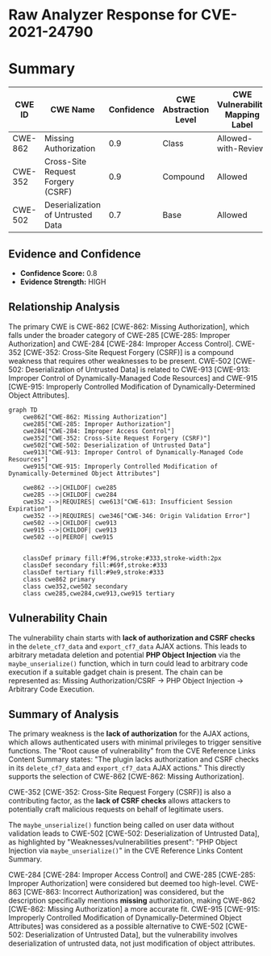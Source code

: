 # Raw Analyzer Response for CVE-2021-24790

# Summary
| CWE ID | CWE Name | Confidence | CWE Abstraction Level | CWE Vulnerability Mapping Label | CWE-Vulnerability Mapping Notes |
|---|---|---|---|---|---|
| CWE-862 | Missing Authorization | 0.9 | Class | Allowed-with-Review | Primary CWE |
| CWE-352 | Cross-Site Request Forgery (CSRF) | 0.9 | Compound | Allowed | Secondary Candidate |
| CWE-502 | Deserialization of Untrusted Data | 0.7 | Base | Allowed | Secondary Candidate |

## Evidence and Confidence

*   **Confidence Score:** 0.8
*   **Evidence Strength:** HIGH

## Relationship Analysis
The primary CWE is CWE-862 [CWE-862: Missing Authorization], which falls under the broader category of CWE-285 [CWE-285: Improper Authorization] and CWE-284 [CWE-284: Improper Access Control]. CWE-352 [CWE-352: Cross-Site Request Forgery (CSRF)] is a compound weakness that requires other weaknesses to be present. CWE-502 [CWE-502: Deserialization of Untrusted Data] is related to CWE-913 [CWE-913: Improper Control of Dynamically-Managed Code Resources] and CWE-915 [CWE-915: Improperly Controlled Modification of Dynamically-Determined Object Attributes].
```mermaid
graph TD
    cwe862["CWE-862: Missing Authorization"]
    cwe285["CWE-285: Improper Authorization"]
    cwe284["CWE-284: Improper Access Control"]
    cwe352["CWE-352: Cross-Site Request Forgery (CSRF)"]
    cwe502["CWE-502: Deserialization of Untrusted Data"]
    cwe913["CWE-913: Improper Control of Dynamically-Managed Code Resources"]
    cwe915["CWE-915: Improperly Controlled Modification of Dynamically-Determined Object Attributes"]

    cwe862 -->|CHILDOF| cwe285
    cwe285 -->|CHILDOF| cwe284
    cwe352 -->|REQUIRES| cwe613["CWE-613: Insufficient Session Expiration"]
    cwe352 -->|REQUIRES| cwe346["CWE-346: Origin Validation Error"]
    cwe502 -->|CHILDOF| cwe913
    cwe915 -->|CHILDOF| cwe913
    cwe502 --o|PEEROF| cwe915
    

    classDef primary fill:#f96,stroke:#333,stroke-width:2px
    classDef secondary fill:#69f,stroke:#333
    classDef tertiary fill:#9e9,stroke:#333
    class cwe862 primary
    class cwe352,cwe502 secondary
    class cwe285,cwe284,cwe913,cwe915 tertiary
```

## Vulnerability Chain
The vulnerability chain starts with **lack of authorization and CSRF checks** in the `delete_cf7_data` and `export_cf7_data` AJAX actions. This leads to arbitrary metadata deletion and potential **PHP Object Injection** via the `maybe_unserialize()` function, which in turn could lead to arbitrary code execution if a suitable gadget chain is present. The chain can be represented as: Missing Authorization/CSRF -> PHP Object Injection -> Arbitrary Code Execution.

## Summary of Analysis
The primary weakness is the **lack of authorization** for the AJAX actions, which allows authenticated users with minimal privileges to trigger sensitive functions. The "Root cause of vulnerability" from the CVE Reference Links Content Summary states: "The plugin lacks authorization and CSRF checks in its `delete_cf7_data` and `export_cf7_data` AJAX actions." This directly supports the selection of CWE-862 [CWE-862: Missing Authorization].

CWE-352 [CWE-352: Cross-Site Request Forgery (CSRF)] is also a contributing factor, as the **lack of CSRF checks** allows attackers to potentially craft malicious requests on behalf of legitimate users.

The `maybe_unserialize()` function being called on user data without validation leads to CWE-502 [CWE-502: Deserialization of Untrusted Data], as highlighted by "Weaknesses/vulnerabilities present": "PHP Object Injection via `maybe_unserialize()`" in the CVE Reference Links Content Summary.

CWE-284 [CWE-284: Improper Access Control] and CWE-285 [CWE-285: Improper Authorization] were considered but deemed too high-level. CWE-863 [CWE-863: Incorrect Authorization] was considered, but the description specifically mentions **missing** authorization, making CWE-862 [CWE-862: Missing Authorization] a more accurate fit. CWE-915 [CWE-915: Improperly Controlled Modification of Dynamically-Determined Object Attributes] was considered as a possible alternative to CWE-502 [CWE-502: Deserialization of Untrusted Data], but the vulnerability involves deserialization of untrusted data, not just modification of object attributes.